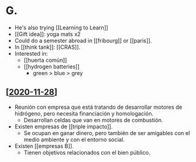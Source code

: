 # G.
- He's also trying [[Learning to Learn]]
- [[Gift idea]]: yoga mats x2
- Could do a semester abroad in [[fribourg]] or [[paris]].
- In [[think tank]]: [[CRAS]].
- Interested in:
  - [[huerta común]]
  - [[hydrogen batteries]]
    - green > blue > grey

## [[2020-11-28]]
- Reunión con empresa que está tratando de desarrollar motores de hidrógeno, pero necesita financiación y homologación.
  - Desarrollan celdas que van en motores de combustión.
- Existen empresas de [[triple impacto]].
  - Se ocupan en ganar dinero, pero también de ser amigables con el medio ambiente y con el entorno social.
- Existen [[empresas B]].
  - Tienen objetivos relacionados con el bien público.

[//begin]: # "Autogenerated link references for markdown compatibility"
[learning-to-learn]: learning-to-learn "Learning to Learn"
[gift-idea]: gift-idea "Gift Idea"
[2020-11-28]: journal/2020-11-28 "2020-11-28"
[empresas-b]: empresas-b "Empresas B"
[//end]: # "Autogenerated link references"
